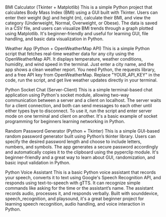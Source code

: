 BMI Calculator (Tkinter + Matplotlib)
This is a simple Python project that calculates Body Mass Index (BMI) using a GUI built with Tkinter. Users can enter their weight (kg) and height (m), calculate their BMI, and view the category (Underweight, Normal, Overweight, or Obese). The data is saved in a CSV file, and users can visualize BMI trends through a graph plotted using Matplotlib. It's beginner-friendly and useful for learning GUI, file handling, and basic data visualization in Python.

Weather App (Python + OpenWeatherMap API)
This is a simple Python script that fetches real-time weather data for any city using the OpenWeatherMap API. It displays temperature, weather conditions, humidity, and wind speed in the terminal. Just enter a city name, and the app shows a clean weather report. You need Python, the requests library, and a free API key from OpenWeatherMap. Replace "YOUR_API_KEY" in the code, run the script, and get live weather updates directly in your terminal.

Python Socket Chat (Server-Client)
This is a simple terminal-based chat application using Python's socket module, allowing two-way communication between a server and a client on localhost. The server waits for a client connection, and both can send messages to each other until either types bye to disconnect. To use it, run the script and enter server mode on one terminal and client on another. It's a basic example of socket programming for beginners learning networking in Python.

Random Password Generator (Python + Tkinter)
This is a simple GUI-based random password generator built using Python’s tkinter library. Users can specify the desired password length and choose to include letters, numbers, and symbols. The app generates a secure password accordingly and automatically copies it to the clipboard using the pyperclip module. It's beginner-friendly and a great way to learn about GUI, randomization, and basic input validation in Python.

Python Voice Assistant
This is a basic Python voice assistant that records your speech, converts it to text using Google's Speech Recognition API, and responds using text-to-speech with gTTS. It can recognize simple commands like asking for the time or the assistant’s name. The assistant records audio, processes it, and responds verbally. Built with sounddevice, speech_recognition, and playsound, it's a great beginner project for learning speech recognition, audio handling, and voice interaction in Python.
